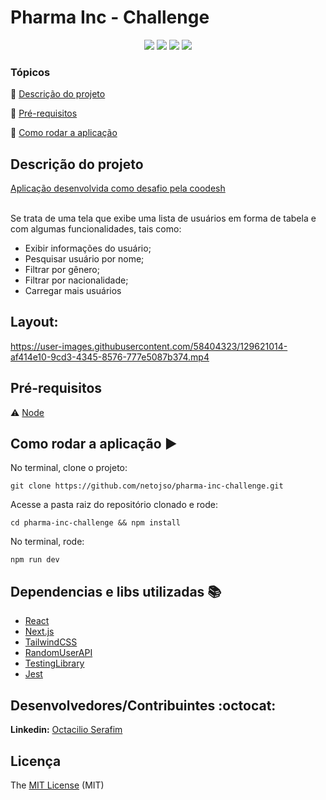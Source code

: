 <h1>Pharma Inc - Challenge</h1>

<p align="center">
  <img src="https://img.shields.io/static/v1?label=react&message=framework&color=blue&style=for-the-badge&logo=REACT"/>
  <img src="https://img.shields.io/static/v1?label=next&message=framework&color=white&style=for-the-badge&logo=next.js"/>
   <img src="https://img.shields.io/static/v1?label=typescript&message=language&color=blue&style=for-the-badge&logo=TYPESCRIPT"/>
   <img src="http://img.shields.io/static/v1?label=STATUS&message=CONCLUIDO&color=GREEN&style=for-the-badge"/>
</p>

### Tópicos

:small_blue_diamond: [Descrição do projeto](#descrição-do-projeto)

:small_blue_diamond: [Pré-requisitos](#pré-requisitos)

:small_blue_diamond: [Como rodar a aplicação](#como-rodar-a-aplicação-arrow_forward)


## Descrição do projeto

  [Aplicação desenvolvida como desafio pela coodesh](https://lab.coodesh.com/public-challenges/front-end-challenge-2021) <br><br>
<p align="justify">
  
  Se trata de uma tela que exibe uma lista de usuários em forma de tabela e com algumas funcionalidades, tais como: <br>
  - Exibir informações do usuário; <br>
  - Pesquisar usuário por nome; <br>
  - Filtrar por gênero; <br>
  - Filtrar por nacionalidade; <br>
  - Carregar mais usuários
</p>


## Layout:

https://user-images.githubusercontent.com/58404323/129621014-af414e10-9cd3-4345-8576-777e5087b374.mp4


## Pré-requisitos

:warning:    [Node](https://nodejs.org/en/download/)


## Como rodar a aplicação :arrow_forward:

No terminal, clone o projeto:

```
git clone https://github.com/netojso/pharma-inc-challenge.git
```
Acesse a pasta raiz do repositório clonado e rode:

```
cd pharma-inc-challenge && npm install
```

No terminal, rode:

```
npm run dev
```

## Dependencias e libs utilizadas :books:

- [React](https://pt-br.reactjs.org/docs/create-a-new-react-app.html)
- [Next.js](https://nextjs.org/)
- [TailwindCSS](https://tailwindcss.com/)
- [RandomUserAPI](https://randomuser.me/documentation)
- [TestingLibrary](https://testing-library.com/docs/)
- [Jest](https://jestjs.io/pt-BR/)

## Desenvolvedores/Contribuintes :octocat:

**Linkedin:** [Octacilio Serafim](https://www.linkedin.com/in/octacilio-serafim/)


## Licença

The [MIT License]() (MIT)
